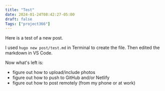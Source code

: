 ```yaml
---
title: "Test"
date: 2024-01-24T08:42:27-05:00
draft: false
Tags: ["project366"]
---
```


Here is a test of a new post.

I used `hugo new post/test.md` in Terminal to create the file. Then edited the markdown in VS Code. 

Now what's left is:
- figure out how to upload/include photos
- figure out how to push to GitHub and/or Netlify
- figure out how to post remotely (from my phone or at work)
